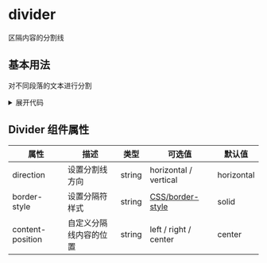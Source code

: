 # divider

区隔内容的分割线

## 基本用法

对不同段落的文本进行分割

<DvDivider />

<details>
<summary>展开代码</summary>

```vue
<template>
  <div class="divider">
    <DvDivider direction="horizontal">
      <template v-slot:default>center</template>
    </DvDivider>
    <DvDivider
      direction="horizontal"
      contentPosition="left"
      borderStyle="dashed"
    >
      <template v-slot:default>left</template>
    </DvDivider>
    <DvDivider direction="horizontal" contentPosition="right">
      <template v-slot:default>right</template>
    </DvDivider>
  </div>
</template>
```

</details>

## Divider 组件属性

| 属性             | 描述                   | 类型   | 可选值                                                                            | 默认值     |
| ---------------- | ---------------------- | ------ | --------------------------------------------------------------------------------- | ---------- |
| direction        | 设置分割线方向         | string | horizontal / vertical                                                             | horizontal |
| border-style     | 设置分隔符样式         | string | [CSS/border-style](https://developer.mozilla.org/zh-CN/docs/Web/CSS/border-style) | solid      |
| content-position | 自定义分隔线内容的位置 | string | left / right / center                                                             | center     |
